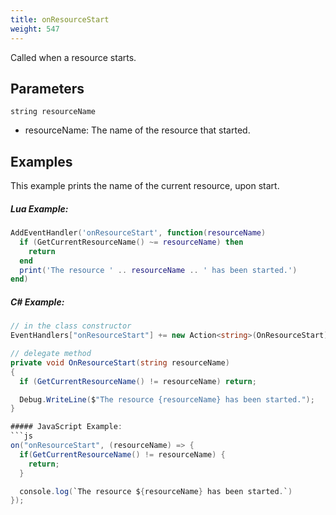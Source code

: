 ```yaml
---
title: onResourceStart
weight: 547
---
```


Called when a resource starts.

Parameters
----------

```
string resourceName
```

- resourceName: The name of the resource that started.

Examples
--------
This example prints the name of the current resource, upon start.

##### Lua Example:
```lua
AddEventHandler('onResourceStart', function(resourceName)
  if (GetCurrentResourceName() ~= resourceName) then
    return
  end
  print('The resource ' .. resourceName .. ' has been started.')
end)
```

##### C\# Example:
```csharp
// in the class constructor
EventHandlers["onResourceStart"] += new Action<string>(OnResourceStart);

// delegate method
private void OnResourceStart(string resourceName)
{
  if (GetCurrentResourceName() != resourceName) return;

  Debug.WriteLine($"The resource {resourceName} has been started.");
}

##### JavaScript Example:
```js
on("onResourceStart", (resourceName) => {
  if(GetCurrentResourceName() != resourceName) {
    return;
  }

  console.log(`The resource ${resourceName} has been started.`)
});
```
